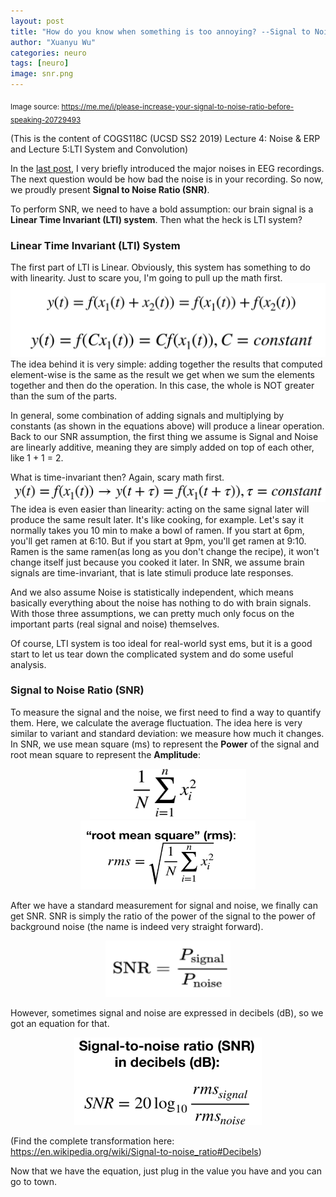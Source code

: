 ```yaml
---
layout: post
title: "How do you know when something is too annoying? --Signal to Noise Ratio"
author: "Xuanyu Wu"
categories: neuro
tags: [neuro]
image: snr.png
---
```

<sub> Image source: https://me.me/i/please-increase-your-signal-to-noise-ratio-before-speaking-20729493 </sub>

(This is the content of COGS118C (UCSD SS2 2019) Lecture 4: Noise & ERP and Lecture 5:LTI System and Convolution)

In the [last post](https://xuanyuw.github.io/Blog/neuro/Noise-Is-No-Fun.html), I very briefly introduced the major noises in EEG recordings. The next question would be how bad the noise is in your recording. So now, we proudly present **Signal to Noise Ratio (SNR)**.

To perform SNR, we need to have a bold assumption: our brain signal is a **Linear Time Invariant (LTI) system**. Then what the heck is LTI system?

### Linear Time Invariant (LTI) System

The first part of LTI is Linear. Obviously, this system has something to do with linearity. Just to scare you, I'm going to pull up the math first.
![linearity](https://raw.githubusercontent.com/xuanyuw/Blog/gh-pages/_posts/20190712_snr_img/linearity.png)
The idea behind it is very simple: adding together the results that computed element-wise is the same as the result we get when we sum the elements together and then do the operation. In this case, the whole is NOT greater than the sum of the parts.

In general, some combination of adding signals and multiplying by constants (as shown in the equations above) will produce a linear operation. Back to our SNR assumption, the first thing we assume is Signal and Noise are linearly additive, meaning they are simply added on top of each other, like 1 + 1 = 2.

What is time-invariant then? Again, scary math first.
![timeinvariant](https://raw.githubusercontent.com/xuanyuw/Blog/gh-pages/_posts/20190712_snr_img/timeinvariant.png)
The idea is even easier than linearity: acting on the same signal later will produce the same result later. It's like cooking, for example. Let's say it normally takes you 10 min to make a bowl of ramen. If you start at 6pm, you'll get ramen at 6:10. But if you start at 9pm, you'll get ramen at 9:10. Ramen is the same ramen(as long as you don't change the recipe), it won't change itself just because you cooked it later. In SNR, we assume brain signals are time-invariant, that is late stimuli produce late responses.

And we also assume Noise is statistically independent, which means basically everything about the noise has nothing to do with brain signals. With those three assumptions, we can pretty much only focus on the important parts (real signal and noise) themselves.

Of course, LTI system is too ideal for real-world syst
ems, but it is a good start to let us tear down the complicated system and do some useful analysis.

### Signal to Noise Ratio (SNR)

To measure the signal and the noise, we first need to find a way to quantify them. Here, we calculate the average fluctuation. The idea here is very similar to variant and standard deviation: we measure how much it changes. In SNR, we use mean square (ms) to represent the **Power** of the signal and root mean square to represent the **Amplitude**:
<div style="text-align:center"><img src='https://raw.githubusercontent.com/xuanyuw/Blog/gh-pages/_posts/20190712_snr_img/ms.png'  width="250" height="80">
<img src='https://raw.githubusercontent.com/xuanyuw/Blog/gh-pages/_posts/20190712_snr_img/rms.png'  width="280" height="110"></div>

After we have a standard measurement for signal and noise, we finally can get SNR. SNR is simply the ratio of the power of the signal to the power of background noise (the name is indeed very straight forward).
<div style="text-align:center"><img src='https://raw.githubusercontent.com/xuanyuw/Blog/gh-pages/_posts/20190712_snr_img/snrpower.png'  width="200" height="90"></div>

However, sometimes signal and noise are expressed in decibels (dB), so we got an equation for that.

<div style="text-align:center"><img src='https://raw.githubusercontent.com/xuanyuw/Blog/gh-pages/_posts/20190712_snr_img/snr.png'  width="300" height="140"></div>

(Find the complete transformation here: https://en.wikipedia.org/wiki/Signal-to-noise_ratio#Decibels)

Now that we have the equation, just plug in the value you have and you can go to town.
